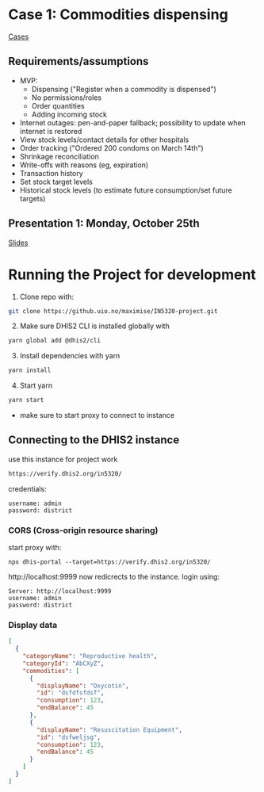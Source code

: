 # Case 1: Commodities dispensing

[Cases](https://www.uio.no/studier/emner/matnat/ifi/IN5320/h21/project/project-cases.html)

## Requirements/assumptions

- MVP:
  - Dispensing ("Register when a commodity is dispensed")
  - No permissions/roles
  - Order quantities
  - Adding incoming stock
- Internet outages: pen-and-paper fallback; possibility to update when internet is restored
- View stock levels/contact details for other hospitals
- Order tracking ("Ordered 200 condoms on March 14th")
- Shrinkage reconciliation
- Write-offs with reasons (eg, expiration)
- Transaction history
- Set stock target levels
- Historical stock levels (to estimate future consumption/set future targets)

## Presentation 1: Monday, October 25th

[Slides](https://docs.google.com/presentation/d/1zDZwuonY_7xd3hhSQx8vuzcgfKP4MYL8gid-KXhy4Sk/edit?usp=sharing)

# Running the Project for development

1. Clone repo with:

```bash
git clone https://github.uio.no/maximise/IN5320-project.git
```

2. Make sure DHIS2 CLI is installed globally with

```bash
yarn global add @dhis2/cli
```

3. Install dependencies with yarn

```bash
yarn install
```

4. Start yarn

```bash
yarn start
```

- make sure to start proxy to connect to instance

## Connecting to the DHIS2 instance

use this instance for project work

```bash
https://verify.dhis2.org/in5320/
```

credentials:

```
username: admin
password: district
```

### CORS (Cross-origin resource sharing)

start proxy with:

```
npx dhis-portal --target=https://verify.dhis2.org/in5320/
```

http://localhost:9999 now redicrects to the instance.
login using:

```
Server: http://localhost:9999
username: admin
password: district
```

### Display data

```json
[
  {
    "categoryName": "Reproductive health",
    "categoryId": "AbCXyZ",
    "commodities": [
      {
        "displayName": "Oxycotin",
        "id": "dsfdfsfdsf",
        "consumption": 123,
        "endBalance": 45
      },
      {
        "displayName": "Resuscitation Equipment",
        "id": "dsfweljsg",
        "consumption": 123,
        "endBalance": 45
      }
    ]
  }
]
```
